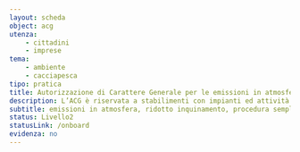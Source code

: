 ```yaml
---
layout: scheda
object: acg
utenza: 
    - cittadini
    - imprese
tema: 
    - ambiente
    - cacciapesca
tipo: pratica
title: Autorizzazione di Carattere Generale per le emissioni in atmosfera
description: L’ACG è riservata a stabilimenti con impianti ed attività in deroga
subtitle: emissioni in atmosfera, ridotto inquinamento, procedura semplificata
status: Livello2
statusLink: /onboard
evidenza: no
---
```

